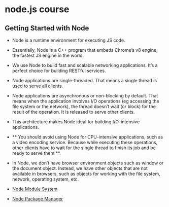 # node.js course

## Getting Started with Node

- Node is a runtime environment for executing JS code.
- Essentially, Node is a C++ program that embeds Chrome’s v8 engine, the fastest JS engine in the world. 
- We use Node to build fast and scalable networking applications. It’s a perfect choice for building RESTful services. 
- Node applications are single-threaded. That means a single thread is used to serve all clients. 
- Node applications are asynchronous or non-blocking by default. That means when the application involves I/O operations (eg accessing the file system or the network), the thread doesn’t wait (or block) for the result of the operation. It is released to serve other clients. 
- This architecture makes Node ideal for building I/O-intensive applications. 
- ** You should avoid using Node for CPU-intensive applications, such as a video encoding service. Because while executing these operations, other clients have to wait for the single thread to finish its job and be ready to serve them **. 
- In Node, we don’t have browser environment objects such as window or the document object. Instead, we have other objects that are not available in browsers, such as objects for working with the file system, network, operating system, etc.


- [Node Module System](./module-sytem) 
- [Node Package Manager](./npm) 